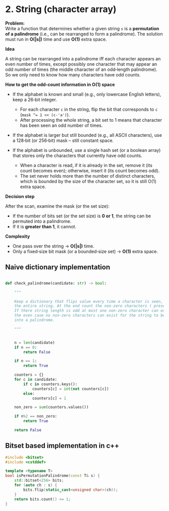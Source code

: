 # 2. **String (character array)**
**Problem:**  
Write a function that determines whether a given string `s` is a **permutation of a palindrome** (i.e., can be rearranged to form a palindrome). The solution must run in **O(|s|)** time and use **O(1)** extra space.


**Idea**

A string can be rearranged into a palindrome iff each character appears an even number of times, except possibly one character that may appear an odd number of times (the middle character of an odd‑length palindrome).  
So we only need to know how many characters have odd counts.

**How to get the odd‑count information in O(1) space**

* If the alphabet is known and small (e.g., only lowercase English letters), keep a 26‑bit integer.  
  * For each character `c` in the string, flip the bit that corresponds to `c` (`mask ^= 1 << (c‑'a')`).  
  * After processing the whole string, a bit set to 1 means that character has been seen an odd number of times.  

* If the alphabet is larger but still bounded (e.g., all ASCII characters), use a 128‑bit (or 256‑bit) mask – still constant space.

* If the alphabet is unbounded, use a single hash set (or a boolean array) that stores only the characters that currently have odd counts.  
  * When a character is read, if it is already in the set, remove it (its count becomes even); otherwise, insert it (its count becomes odd).  
  * The set never holds more than the number of distinct characters, which is bounded by the size of the character set, so it is still O(1) extra space.

**Decision step**

After the scan, examine the mask (or the set size):

* If the number of bits set (or the set size) is **0 or 1**, the string can be permuted into a palindrome.  
* If it is **greater than 1**, it cannot.

**Complexity**

* One pass over the string → **O(|s|)** time.  
* Only a fixed‑size bit mask (or a bounded‑size set) → **O(1)** extra space.


## Naive dictionary implementation

```python

def check_palindrome(candidate: str) -> bool:

    """

    Keep a dictionary that flips value every time a character is seen, and process
    the entire string. At the end count the non-zero characters ( present odd times ). 
    If there string length is odd at most one non-zero character can exist. For
    the even case no non-zero characters can exist for the string to be transformed
    into a palindrome. 

    """


    n = len(candidate)
    if n == 0:
        return False

    if n == 1:
        return True

    counters = {}
    for c in candidate:
        if c in counters.keys():
            counters[c] = int(not counters[c])
        else:
            counters[c] = 1

    non_zero = sum(counters.values())

    if n%2 == non_zero:
        return True

    return False

``` 

## Bitset based implementation in c++

```cpp
#include <bitset>
#include <cstddef>

template <typename T>
bool isPermutationPalindrome(const T& s) {
    std::bitset<256> bits;
    for (auto ch : s) {
        bits.flip(static_cast<unsigned char>(ch));
    }
    return bits.count() <= 1;
}
```